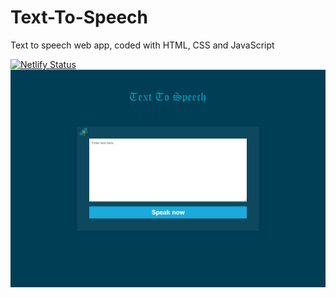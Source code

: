 # Text-To-Speech
Text to speech web app, coded with HTML, CSS and JavaScript

[![Netlify Status](https://api.netlify.com/api/v1/badges/b360e794-7d68-426b-b34f-3804dca58643/deploy-status)](https://app.netlify.com/sites/texttospeechwebapp/deploys)
<img src="/Text to speech.png" alt="Text to speech">

